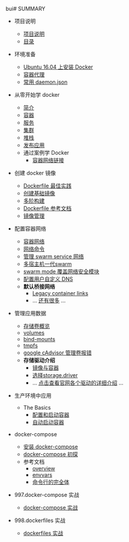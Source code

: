 bui# SUMMARY

+ 项目说明

  + [项目说明](/README.md)
  + [目录](/SUMMARY.md)
  
+ 环境准备

  + [Ubuntu 16.04 上安装 Docker](./000.get_docker/000.install-docker-ce.md)
  + [容器代理](./999.examples/002.registry_proxy/registry_proxy.md)
  + [常用 daemon.json](/000.get_docker/001.docker-configure-daemon-json.md)

+ 从零开始学 docker

  + [简介](/get_started/001.Orientation.md)
  + [容器](/get_started/002.container.md)
  + [服务](/get_started/003.service.md)
  + [集群](/get_started/004.swarm.md)
  + [堆栈](/get_started/005.stack.md)
  + [发布应用](/get_started/006.deploy-your-app.md)
  + 通过案例学 Docker
    + [容器网络链接](/engine/tutorials/networkingcontainers/index.md)

+ 创建 docker 镜像

  + [Dockerfile 最佳实践](./002.user_guide/002.work_with_images/001.dockerfile_best-practices.md)
  + [创建基础镜像](./002.user_guide/002.work_with_images/002.baseimages.md)
  + [多阶构建](./002.user_guide/002.work_with_images/003.multistage-build.md)
  + [Dockerfile 参考文档](https://docs.docker.com/engine/reference/builder/)
  + [镜像管理](https://docs.docker.com/engine/userguide/eng-image/image_management/)


+ 配置容器网络

  + [容器网络](./002.user_guide/004.networking/001.container-networking.md)
  + [网络命令](./002.user_guide/004.networking/002.work_with_network_command.md)
  + [管理 swarm service 网络](./002.user_guide/004.networking/003.manage_swarm_service_network.md)
  + [多宿主机一代swarm](./002.user_guide/004.networking/004.overlay-standalone-swarm.md)
  + [swarm mode 覆盖网络安全模块 ](./002.user_guide/004.networking/006.overlay-security-model.md)
  + [配置用户自定义 DNS](./002.user_guide/004.networking/007.configure-dns.md)
  + **默认桥接网络**
    + [Legacy container links](https://docs.docker.com/engine/userguide/networking/default_network/dockerlinks/)
    + ... [还有很多](https://docs.docker.com/engine/userguide/networking/default_network/dockerlinks/) ...

+ 管理应用数据

  + [存储卷概览](./004.manage_application_data/001.storage_overview.md)
  + [volumes](./004.manage_application_data/002.volumes.md)
  + [bind-mounts](./004.manage_application_data/003.bind-mounts.md)
  + [tmpfs](./004.manage_application_data/004.tmpfs.md)
  + [google cAdvisor 管理卷报错](https://docs.docker.com/engine/admin/troubleshooting_volume_errors/)
  + **存储驱动介绍**
    + [镜像与容器](./002.user_guide/003.storage_driver/002.images-and-containers.md)
    + [选择storage.driver](./002.user_guide/003.storage_driver/003.select-a-driver.md)
    + ... [点击查看官网各个驱动的详细介绍](https://docs.docker.com/engine/userguide/storagedriver/aufs-driver/) ...

+ 生产环境中应用

  + The Basics
    + [配置和启动容器](/engine/admin/index.md)
    + [自动启动容器](/engine/admin/start-containers-automatically.md)
  
+ docker-compose

  + [安装 docker-compose](./005.docker_compose/002.install.md)
  + [docker-compose 初探](./005.docker_compose/003.getting_start.md)
  + 参考文档
    + [overview](./005.docker_compose/004.reference/001.overview.md)
    + [envvars](./005.docker_compose/004.reference/002.envvars.md)
    + [命令行的完全体](./005.docker_compose/004.reference/003.command-line_completion.md)

+ 997.docker-compose 实战

  + [docker-compose 实战](997.docker-compose-files/README.md)

+ 998.dockerfiles 实战

  + [dockerfiles 实战](998.dockerfiles/README.md)